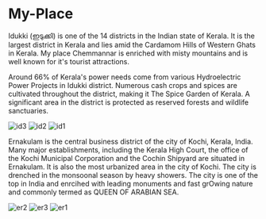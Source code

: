 # My-Place

Idukki (ഇടുക്കി) is one of the 14 districts in the Indian state of Kerala. It is the largest district in Kerala and lies amid the Cardamom Hills of Western Ghats in Kerala.
My place Chemmannar is enriched with misty mountains and is well known for it's tourist attractions.

Around 66% of Kerala's power needs come from various Hydroelectric Power Projects in Idukki district. Numerous cash crops and spices are cultivated throughout the district, making it The Spice Garden of Kerala.
A significant area in the district is protected as reserved forests and wildlife sanctuaries.

![id3](https://github.com/Bhraguram/My-Place/assets/154414290/a53e7298-b450-491a-bbd4-4cf48f4b8a5a)
![id2](https://github.com/Bhraguram/My-Place/assets/154414290/9eb454c6-d6b6-4f89-8d52-1c30ad7cef39)
![id1](https://github.com/Bhraguram/My-Place/assets/154414290/febf9f73-50ac-46c3-9e44-c533982efdbd)

Ernakulam is the central business district of the city of Kochi, Kerala, India. Many major establishments, 
including the Kerala High Court, the office of the Kochi Municipal Corporation and the Cochin Shipyard are situated in Ernakulam. It is also the most urbanized area in the city of Kochi.
The city is drenched in the monsoonal season by heavy showers.
The city is one of the top in India and enrcihed with leading monuments and fast grOwing nature and commonly termed as
QUEEN OF ARABIAN SEA.


![er2](https://github.com/Bhraguram/My-Place/assets/154414290/ea7a40ce-38f2-40b7-bf1e-1f044b91160b)
![er3](https://github.com/Bhraguram/My-Place/assets/154414290/1460d766-bc88-406e-9772-189d669daf10)
![er1](https://github.com/Bhraguram/My-Place/assets/154414290/3147fdea-e636-4bd3-84dc-b409daaad51c)
